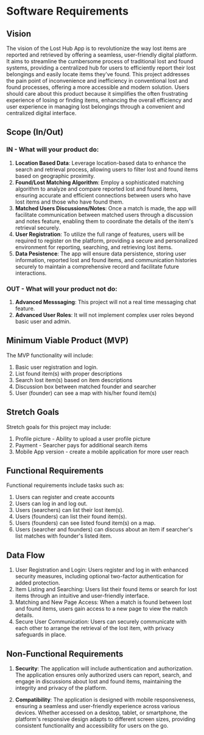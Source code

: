 # Software Requirements

## Vision

The vision of the Lost Hub App is to revolutionize the way lost items are reported and retrieved by offering a seamless, user-friendly digital platform. It aims to streamline the cumbersome process of traditional lost and found systems, providing a centralized hub for users to efficiently report their lost belongings and easily locate items they've found. This project addresses the pain point of inconvenience and inefficiency in conventional lost and found processes, offering a more accessible and modern solution. Users should care about this product because it simplifies the often frustrating experience of losing or finding items, enhancing the overall efficiency and user experience in managing lost belongings through a convenient and centralized digital interface.

## Scope (In/Out)

### IN - What will your product do:

1. **Location Based Data**: Leverage location-based data to enhance the search and retrieval process, allowing users to filter lost and found items based on geographic proximity.
2. **Found/Lost Matching Algorithm**: Employ a sophisticated matching algorithm to analyze and compare reported lost and found items, ensuring accurate and efficient connections between users who have lost items and those who have found them. 
3. **Matched Users Discussions/Notes**: Once a match is made, the app will facilitate communication between matched users through a discussion and notes feature, enabling them to coordinate the details of the item's retrieval securely.
4. **User Registration**: To utilize the full range of features, users will be required to register on the platform, providing a secure and personalized environment for reporting, searching, and retrieving lost items.
5. **Data Pesistence**: The app will ensure data persistence, storing user information, reported lost and found items, and communication histories securely to maintain a comprehensive record and facilitate future interactions.

### OUT - What will your product not do:

1. **Advanced Messsaging**: This project will not a real time messaging chat feature.
2. **Advanced User Roles**: It will not implement complex user roles beyond basic user and admin.

## Minimum Viable Product (MVP)

The MVP functionality will include:

1. Basic user registration and login.
2. List found item(s) with proper descriptions
3. Search lost item(s) based on item descriptions
4. Discussion box between matched founder and searcher
5. User (founder) can see a map with his/her found item(s)

## Stretch Goals

Stretch goals for this project may include:

1. Profile picture - Ability to upload a user profile picture
2. Payment - Searcher pays for additional search items
3. Mobile App version - create a mobile application for more user reach
 
## Functional Requirements

Functional requirements include tasks such as:

1. Users can register and create accounts
2. Users can log in and log out.
3. Users (searchers) can list their lost item(s).
4. Users (founders) can list their found item(s).
5. Users (founders) can see listed found item(s) on a map.
6. Users (searcher and founders) can discuss about an item if searcher's list matches with founder's listed item.

## Data Flow

1. User Registration and Login: Users register and log in with enhanced security measures, including optional two-factor authentication for added protection.
2. Item Listing and Searching: Users list their found items or search for lost items through an intuitive and user-friendly interface.
3. Matching and New Page Access: When a match is found between lost and found items, users gain access to a new page to view the match details.
4. Secure User Communication: Users can securely communicate with each other to arrange the retrieval of the lost item, with privacy safeguards in place.

## Non-Functional Requirements

1. **Security**: The application will include authentication and authorization. The application ensures only authorized users can report, search, and engage in discussions about lost and found items, maintaining the integrity and privacy of the platform.

2. **Compatibility**: The application is designed with mobile responsiveness, ensuring a seamless and user-friendly experience across various devices. Whether accessed on a desktop, tablet, or smartphone, the platform's responsive design adapts to different screen sizes, providing consistent functionality and accessibility for users on the go.
